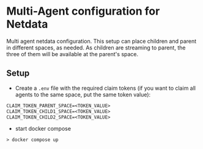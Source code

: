 # Multi-Agent configuration for Netdata

Multi agent netdata configuration. This setup can place children and parent in different spaces, as needed.
As children are streaming to parent, the three of them will be available at the parent's space.

## Setup

- Create a `.env` file with the required claim tokens (if you want to claim all agents to the same space, put the same token value):

```txt
CLAIM_TOKEN_PARENT_SPACE=<TOKEN_VALUE>
CLAIM_TOKEN_CHILD1_SPACE=<TOKEN_VALUE>
CLAIM_TOKEN_CHILD2_SPACE=<TOKEN_VALUE>
```

- start docker compose

```shell
> docker compose up
```
